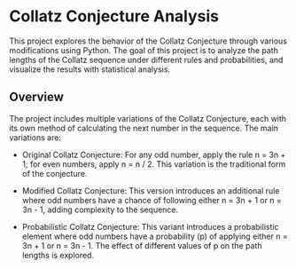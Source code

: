 # Collatz Conjecture Analysis
This project explores the behavior of the Collatz Conjecture through various modifications using Python. The goal of this project is to analyze the path lengths of the Collatz sequence under different rules and probabilities, and visualize the results with statistical analysis.

## Overview
The project includes multiple variations of the Collatz Conjecture, each with its own method of calculating the next number in the sequence. The main variations are:

- Original Collatz Conjecture: For any odd number, apply the rule n = 3n + 1; for even numbers, apply n = n / 2. This variation is the traditional form of the conjecture.

- Modified Collatz Conjecture: This version introduces an additional rule where odd numbers have a chance of following either n = 3n + 1 or n = 3n - 1, adding complexity to the sequence.

- Probabilistic Collatz Conjecture: This variant introduces a probabilistic element where odd numbers have a probability (p) of applying either n = 3n + 1 or n = 3n - 1. The effect of different values of p on the path lengths is explored.

